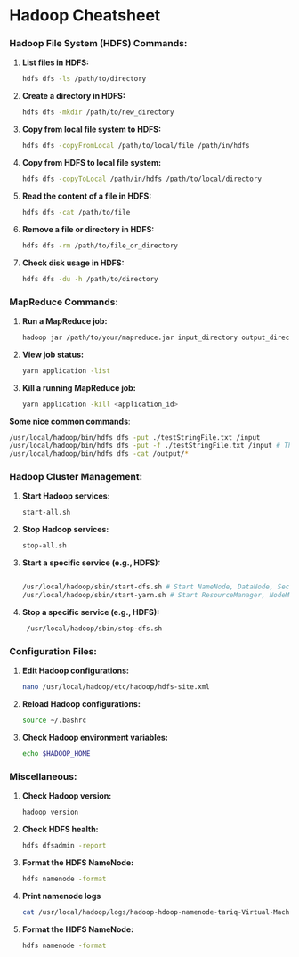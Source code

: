 # Hadoop Cheatsheet

### Hadoop File System (HDFS) Commands:

1. **List files in HDFS:**
   ```bash
   hdfs dfs -ls /path/to/directory
   ```

2. **Create a directory in HDFS:**
   ```bash
   hdfs dfs -mkdir /path/to/new_directory
   ```

3. **Copy from local file system to HDFS:**
   ```bash
   hdfs dfs -copyFromLocal /path/to/local/file /path/in/hdfs
   ```

4. **Copy from HDFS to local file system:**
   ```bash
   hdfs dfs -copyToLocal /path/in/hdfs /path/to/local/directory
   ```

5. **Read the content of a file in HDFS:**
   ```bash
   hdfs dfs -cat /path/to/file
   ```

6. **Remove a file or directory in HDFS:**
   ```bash
   hdfs dfs -rm /path/to/file_or_directory
   ```

7. **Check disk usage in HDFS:**
   ```bash
   hdfs dfs -du -h /path/to/directory
   ```

### MapReduce Commands:

1. **Run a MapReduce job:**
   ```bash
   hadoop jar /path/to/your/mapreduce.jar input_directory output_directory
   ```

2. **View job status:**
   ```bash
   yarn application -list
   ```

3. **Kill a running MapReduce job:**
   ```bash
   yarn application -kill <application_id>
   ```
**Some nice common commands**:  
``` bash
/usr/local/hadoop/bin/hdfs dfs -put ./testStringFile.txt /input
/usr/local/hadoop/bin/hdfs dfs -put -f ./testStringFile.txt /input # This will overwrite the file if it is already exists
/usr/local/hadoop/bin/hdfs dfs -cat /output/*

```

### Hadoop Cluster Management:

1. **Start Hadoop services:**
   ```bash
   start-all.sh
   ```

2. **Stop Hadoop services:**
   ```bash
   stop-all.sh
   ```

3. **Start a specific service (e.g., HDFS):**
   ```bash

   /usr/local/hadoop/sbin/start-dfs.sh # Start NameNode, DataNode, Secondary NameNode, 
   /usr/local/hadoop/sbin/start-yarn.sh # Start ResourceManager, NodeManager
   ```

4. **Stop a specific service (e.g., HDFS):**
   ```bash
    /usr/local/hadoop/sbin/stop-dfs.sh
   ```

### Configuration Files:

1. **Edit Hadoop configurations:**
   ```bash
   nano /usr/local/hadoop/etc/hadoop/hdfs-site.xml
   ```

2. **Reload Hadoop configurations:**
   ```bash
   source ~/.bashrc
   ```

3. **Check Hadoop environment variables:**
   ```bash
   echo $HADOOP_HOME
   ```

### Miscellaneous:

1. **Check Hadoop version:**
   ```bash
   hadoop version
   ``` 

2. **Check HDFS health:**
   ```bash
   hdfs dfsadmin -report
   ```

3. **Format the HDFS NameNode:**
   ```bash
   hdfs namenode -format
   ```
3. **Print namenode logs**
   ```bash
   cat /usr/local/hadoop/logs/hadoop-hdoop-namenode-tariq-Virtual-Machine.log
   ```
3. **Format the HDFS NameNode:**
   ```bash
   hdfs namenode -format
   ```
